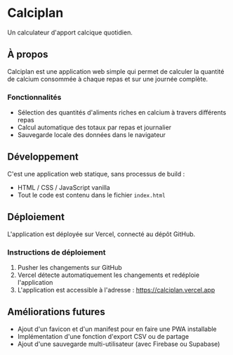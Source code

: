 # Calciplan

Un calculateur d'apport calcique quotidien.

## À propos

Calciplan est une application web simple qui permet de calculer la quantité de calcium consommée à chaque repas et sur une journée complète.

### Fonctionnalités

- Sélection des quantités d'aliments riches en calcium à travers différents repas
- Calcul automatique des totaux par repas et journalier
- Sauvegarde locale des données dans le navigateur

## Développement

C'est une application web statique, sans processus de build :
- HTML / CSS / JavaScript vanilla
- Tout le code est contenu dans le fichier `index.html`

## Déploiement

L'application est déployée sur Vercel, connecté au dépôt GitHub.

### Instructions de déploiement

1. Pusher les changements sur GitHub
2. Vercel détecte automatiquement les changements et redéploie l'application
3. L'application est accessible à l'adresse : https://calciplan.vercel.app

## Améliorations futures

- Ajout d'un favicon et d'un manifest pour en faire une PWA installable
- Implémentation d'une fonction d'export CSV ou de partage
- Ajout d'une sauvegarde multi-utilisateur (avec Firebase ou Supabase)